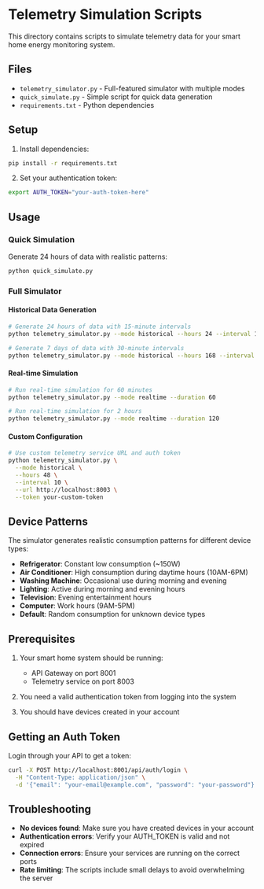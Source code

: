 # Telemetry Simulation Scripts

This directory contains scripts to simulate telemetry data for your smart home energy monitoring system.

## Files

- `telemetry_simulator.py` - Full-featured simulator with multiple modes
- `quick_simulate.py` - Simple script for quick data generation
- `requirements.txt` - Python dependencies

## Setup

1. Install dependencies:
```bash
pip install -r requirements.txt
```

2. Set your authentication token:
```bash
export AUTH_TOKEN="your-auth-token-here"
```

## Usage

### Quick Simulation
Generate 24 hours of data with realistic patterns:
```bash
python quick_simulate.py
```

### Full Simulator

#### Historical Data Generation
```bash
# Generate 24 hours of data with 15-minute intervals
python telemetry_simulator.py --mode historical --hours 24 --interval 15

# Generate 7 days of data with 30-minute intervals
python telemetry_simulator.py --mode historical --hours 168 --interval 30
```

#### Real-time Simulation
```bash
# Run real-time simulation for 60 minutes
python telemetry_simulator.py --mode realtime --duration 60

# Run real-time simulation for 2 hours
python telemetry_simulator.py --mode realtime --duration 120
```

#### Custom Configuration
```bash
# Use custom telemetry service URL and auth token
python telemetry_simulator.py \
  --mode historical \
  --hours 48 \
  --interval 10 \
  --url http://localhost:8003 \
  --token your-custom-token
```

## Device Patterns

The simulator generates realistic consumption patterns for different device types:

- **Refrigerator**: Constant low consumption (~150W)
- **Air Conditioner**: High consumption during daytime hours (10AM-6PM)
- **Washing Machine**: Occasional use during morning and evening
- **Lighting**: Active during morning and evening hours
- **Television**: Evening entertainment hours
- **Computer**: Work hours (9AM-5PM)
- **Default**: Random consumption for unknown device types

## Prerequisites

1. Your smart home system should be running:
   - API Gateway on port 8001
   - Telemetry service on port 8003
   
2. You need a valid authentication token from logging into the system

3. You should have devices created in your account

## Getting an Auth Token

Login through your API to get a token:
```bash
curl -X POST http://localhost:8001/api/auth/login \
  -H "Content-Type: application/json" \
  -d '{"email": "your-email@example.com", "password": "your-password"}'
```

## Troubleshooting

- **No devices found**: Make sure you have created devices in your account
- **Authentication errors**: Verify your AUTH_TOKEN is valid and not expired
- **Connection errors**: Ensure your services are running on the correct ports
- **Rate limiting**: The scripts include small delays to avoid overwhelming the server
